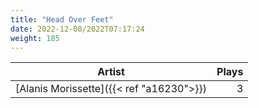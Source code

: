 ```yaml
---
title: "Head Over Feet"
date: 2022-12-08/2022T07:17:24
weight: 185
---
```




 Artist | Plays 
----- | -----:
[Alanis Morissette]({{< ref "a16230">}}) | 3
